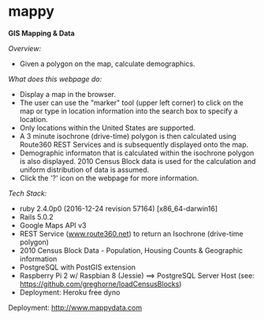 # mappy
**GIS Mapping & Data**


*Overview:*

- Given a polygon on the map, calculate demographics.

*What does this webpage do:*

- Display a map in the browser.
- The user can use the "marker" tool (upper left corner) to click on the map or type in location information into the search box to specify a location.
- Only locations within the United States are supported.
- A 3 minute isochrone (drive-time) polygon is then calculated using Route360 REST Services and is subsequently displayed onto the map.  
- Demographic informaton that is calculated within the isochrone polygon is also displayed.  2010 Census Block data is used for the calculation and uniform distribution of data is assumed.
- Click the '?' icon on the webpage for more information.

*Tech Stack:*

- ruby 2.4.0p0 (2016-12-24 revision 57164) [x86_64-darwin16]
- Rails 5.0.2
- Google Maps API v3
- REST Service (www.route360.net) to return an Isochrone (drive-time polygon)
- 2010 Census Block Data - Population, Housing Counts & Geographic information
- PostgreSQL with PostGIS extension
- Raspberry Pi 2 w/ Raspbian 8 (Jessie) ==> PostgreSQL Server Host (see: https://github.com/greghorne/loadCensusBlocks)
- Deployment: Heroku free dyno

Deployment: <a href="http://www.mappydata.com" target="_blank">http://www.mappydata.com</a>

